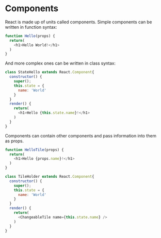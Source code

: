 # Components

React is made up of units called components. Simple components can be written in function syntax:

```javascript
function Hello(props) {
  return(
    <h1>Hello World!</h1>
  )
}
```

And more complex ones can be written in class syntax:
```javascript
class StateHello extends React.Component{
  constructor() {
    super();
    this.state = {
      name: 'World'
    }
  }
  render() {
    return(
      <h1>Hello {this.state.name}!</h1>
    )
  }
}
```

Components can contain other components and pass information into them as props.
```javascript
function HelloTile(props) {
  return(
    <h1>Hello {props.name}!</h1>
  )
}

class TileHolder extends React.Component{
  constructor() {
    super();
    this.state = {
      name: 'World'
    }
  }
  render() {
    return(
      <ChangeableTile name={this.state.name} />
    )
  }
}
```
